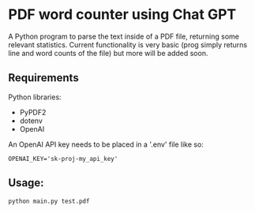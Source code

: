 # PDF word counter using Chat GPT

A Python program to parse the text inside of a PDF file, returning some relevant statistics. Current functionality is very basic (prog simply returns line and word counts of the file) but more will be added soon.

## Requirements
Python libraries:
- PyPDF2
- dotenv
- OpenAI

An OpenAI API key needs to be placed in a '.env' file like so: 

`OPENAI_KEY='sk-proj-my_api_key'`

## Usage:
`python main.py test.pdf`